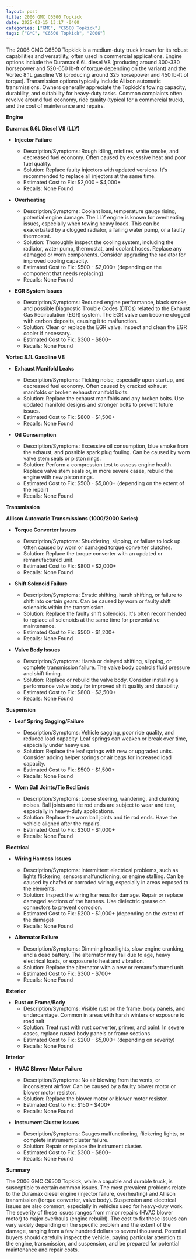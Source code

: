```yaml
---
layout: post
title: 2006 GMC C6500 Topkick
date: 2025-03-15 13:17 -0400
categories: ["GMC", "C6500 Topkick"]
tags: ["GMC", "C6500 Topkick", "2006"]
---
```

The 2006 GMC C6500 Topkick is a medium-duty truck known for its robust capabilities and versatility, often used in commercial applications. Engine options include the Duramax 6.6L diesel V8 (producing around 300-330 horsepower and 520-650 lb-ft of torque depending on the variant) and the Vortec 8.1L gasoline V8 (producing around 325 horsepower and 450 lb-ft of torque). Transmission options typically include Allison automatic transmissions. Owners generally appreciate the Topkick's towing capacity, durability, and suitability for heavy-duty tasks. Common complaints often revolve around fuel economy, ride quality (typical for a commercial truck), and the cost of maintenance and repairs.

**Engine**

**Duramax 6.6L Diesel V8 (LLY)**

*   **Injector Failure**
    *   Description/Symptoms: Rough idling, misfires, white smoke, and decreased fuel economy. Often caused by excessive heat and poor fuel quality.
    *   Solution: Replace faulty injectors with updated versions. It's recommended to replace all injectors at the same time.
    *   Estimated Cost to Fix: $2,000 - $4,000+
    *   Recalls: None Found

*   **Overheating**
    *   Description/Symptoms: Coolant loss, temperature gauge rising, potential engine damage. The LLY engine is known for overheating issues, especially when towing heavy loads. This can be exacerbated by a clogged radiator, a failing water pump, or a faulty thermostat.
    *   Solution: Thoroughly inspect the cooling system, including the radiator, water pump, thermostat, and coolant hoses. Replace any damaged or worn components. Consider upgrading the radiator for improved cooling capacity.
    *   Estimated Cost to Fix: $500 - $2,000+ (depending on the component that needs replacing)
    *   Recalls: None Found

*   **EGR System Issues**
    *   Description/Symptoms: Reduced engine performance, black smoke, and possible Diagnostic Trouble Codes (DTCs) related to the Exhaust Gas Recirculation (EGR) system. The EGR valve can become clogged with carbon deposits, causing it to malfunction.
    *   Solution: Clean or replace the EGR valve. Inspect and clean the EGR cooler if necessary.
    *   Estimated Cost to Fix: $300 - $800+
    *   Recalls: None Found

**Vortec 8.1L Gasoline V8**

*   **Exhaust Manifold Leaks**
    *   Description/Symptoms: Ticking noise, especially upon startup, and decreased fuel economy. Often caused by cracked exhaust manifolds or broken exhaust manifold bolts.
    *   Solution: Replace the exhaust manifolds and any broken bolts. Use updated manifold designs and stronger bolts to prevent future issues.
    *   Estimated Cost to Fix: $800 - $1,500+
    *   Recalls: None Found

*   **Oil Consumption**
    *   Description/Symptoms: Excessive oil consumption, blue smoke from the exhaust, and possible spark plug fouling. Can be caused by worn valve stem seals or piston rings.
    *   Solution: Perform a compression test to assess engine health. Replace valve stem seals or, in more severe cases, rebuild the engine with new piston rings.
    *   Estimated Cost to Fix: $500 - $5,000+ (depending on the extent of the repair)
    *   Recalls: None Found

**Transmission**

**Allison Automatic Transmissions (1000/2000 Series)**

*   **Torque Converter Issues**
    *   Description/Symptoms: Shuddering, slipping, or failure to lock up. Often caused by worn or damaged torque converter clutches.
    *   Solution: Replace the torque converter with an updated or remanufactured unit.
    *   Estimated Cost to Fix: $800 - $2,000+
    *   Recalls: None Found

*   **Shift Solenoid Failure**
    *   Description/Symptoms: Erratic shifting, harsh shifting, or failure to shift into certain gears. Can be caused by worn or faulty shift solenoids within the transmission.
    *   Solution: Replace the faulty shift solenoids. It's often recommended to replace all solenoids at the same time for preventative maintenance.
    *   Estimated Cost to Fix: $500 - $1,200+
    *   Recalls: None Found

*   **Valve Body Issues**
    *   Description/Symptoms: Harsh or delayed shifting, slipping, or complete transmission failure. The valve body controls fluid pressure and shift timing.
    *   Solution: Replace or rebuild the valve body. Consider installing a performance valve body for improved shift quality and durability.
    *   Estimated Cost to Fix: $800 - $2,500+
    *   Recalls: None Found

**Suspension**

*   **Leaf Spring Sagging/Failure**
    *   Description/Symptoms: Vehicle sagging, poor ride quality, and reduced load capacity. Leaf springs can weaken or break over time, especially under heavy use.
    *   Solution: Replace the leaf springs with new or upgraded units. Consider adding helper springs or air bags for increased load capacity.
    *   Estimated Cost to Fix: $500 - $1,500+
    *   Recalls: None Found

*   **Worn Ball Joints/Tie Rod Ends**
    *   Description/Symptoms: Loose steering, wandering, and clunking noises. Ball joints and tie rod ends are subject to wear and tear, especially in heavy-duty applications.
    *   Solution: Replace the worn ball joints and tie rod ends. Have the vehicle aligned after the repairs.
    *   Estimated Cost to Fix: $300 - $1,000+
    *   Recalls: None Found

**Electrical**

*   **Wiring Harness Issues**
    *   Description/Symptoms: Intermittent electrical problems, such as lights flickering, sensors malfunctioning, or engine stalling. Can be caused by chafed or corroded wiring, especially in areas exposed to the elements.
    *   Solution: Inspect the wiring harness for damage. Repair or replace damaged sections of the harness. Use dielectric grease on connectors to prevent corrosion.
    *   Estimated Cost to Fix: $200 - $1,000+ (depending on the extent of the damage)
    *   Recalls: None Found

*   **Alternator Failure**
    *   Description/Symptoms: Dimming headlights, slow engine cranking, and a dead battery. The alternator may fail due to age, heavy electrical loads, or exposure to heat and vibration.
    *   Solution: Replace the alternator with a new or remanufactured unit.
    *   Estimated Cost to Fix: $300 - $700+
    *   Recalls: None Found

**Exterior**

*   **Rust on Frame/Body**
    *   Description/Symptoms: Visible rust on the frame, body panels, and undercarriage. Common in areas with harsh winters or exposure to road salt.
    *   Solution: Treat rust with rust converter, primer, and paint. In severe cases, replace rusted body panels or frame sections.
    *   Estimated Cost to Fix: $200 - $5,000+ (depending on severity)
    *   Recalls: None Found

**Interior**

*   **HVAC Blower Motor Failure**
    *   Description/Symptoms: No air blowing from the vents, or inconsistent airflow. Can be caused by a faulty blower motor or blower motor resistor.
    *   Solution: Replace the blower motor or blower motor resistor.
    *   Estimated Cost to Fix: $150 - $400+
    *   Recalls: None Found

*   **Instrument Cluster Issues**
    *   Description/Symptoms: Gauges malfunctioning, flickering lights, or complete instrument cluster failure.
    *   Solution: Repair or replace the instrument cluster.
    *   Estimated Cost to Fix: $300 - $800+
    *   Recalls: None Found

**Summary**

The 2006 GMC C6500 Topkick, while a capable and durable truck, is susceptible to certain common issues. The most prevalent problems relate to the Duramax diesel engine (injector failure, overheating) and Allison transmission (torque converter, valve body). Suspension and electrical issues are also common, especially in vehicles used for heavy-duty work. The severity of these issues ranges from minor repairs (HVAC blower motor) to major overhauls (engine rebuild). The cost to fix these issues can vary widely depending on the specific problem and the extent of the damage, ranging from a few hundred dollars to several thousand. Potential buyers should carefully inspect the vehicle, paying particular attention to the engine, transmission, and suspension, and be prepared for potential maintenance and repair costs.

